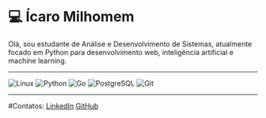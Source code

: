 

# 💻 Ícaro Milhomem

 Olá, sou estudante de Análise e Desenvolvimento de Sistemas, atualmente focado em Python para desenvolvimento web, inteligência artificial e machine learning.


-------

![Linux](https://img.shields.io/badge/Linux-FCC624?style=for-the-badge&logo=linux&logoColor=black)
![Python](https://img.shields.io/badge/Python-3776AB?style=for-the-badge&logo=python&logoColor=white)
![Go](https://img.shields.io/badge/Go-00ADD8?style=for-the-badge&logo=go&logoColor=white)
![PostgreSQL](https://img.shields.io/badge/PostgreSQL-316192?style=for-the-badge&logo=postgresql&logoColor=white)
![Git](https://img.shields.io/badge/Git-F05032?style=for-the-badge&logo=git&logoColor=white)

--------
#Contatos:
[LinkedIn](www.linkedin.com/in/icaro-milhomem-30216037b)
[GitHub](https://github.com/Icaroow)






    


